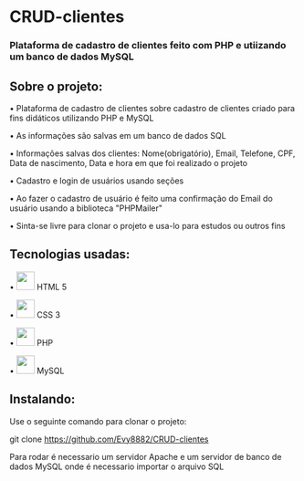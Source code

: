 # CRUD-clientes
### Plataforma de cadastro de clientes feito com PHP e utiizando um banco de dados MySQL


## Sobre o projeto:

• Plataforma de cadastro de clientes sobre cadastro de clientes criado para fins didáticos utilizando PHP e MySQL

• As informações são salvas em um banco de dados SQL

• Informações salvas dos clientes: Nome(obrigatório), Email, Telefone, CPF, Data de nascimento, Data e hora em que foi realizado o projeto

• Cadastro e login de usuários usando seções

• Ao fazer o cadastro de usuário é feito uma confirmação do Email do usuário usando a biblioteca "PHPMailer"

• Sinta-se livre para clonar o projeto e usa-lo para estudos ou outros fins

## Tecnologias usadas:

• <img height="32px" src="https://cdn.jsdelivr.net/gh/devicons/devicon/icons/html5/html5-plain.svg" /> HTML 5

• <img height="32px" src="https://cdn.jsdelivr.net/gh/devicons/devicon/icons/css3/css3-plain.svg" /> CSS 3

• <img height="32px" src="https://cdn.jsdelivr.net/gh/devicons/devicon/icons/php/php-plain.svg" /> PHP

• <img height="32px" src="https://cdn.jsdelivr.net/gh/devicons/devicon/icons/mysql/mysql-plain.svg" /> MySQL

## Instalando:
Use o seguinte comando para clonar o projeto:

git clone https://github.com/Evy8882/CRUD-clientes

Para rodar é necessario um servidor Apache e um servidor de banco de dados MySQL onde é necessario importar o arquivo SQL
